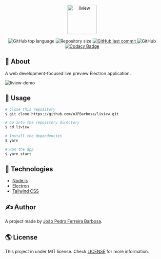 <p align="center">
  <img alt="liview" width="96px" height="96px" src="https://user-images.githubusercontent.com/79005271/151847328-986244c9-3bcd-45c6-ba66-701308d4fbbc.png" />
</p>

<p align="center">
  <img alt="GitHub top language" src="https://img.shields.io/github/languages/top/oJPBarbosa/liview.svg">

  <img alt="Repository size" src="https://img.shields.io/github/repo-size/oJPBarbosa/liview.svg">
  <a href="https://github.com/oJPBarbosa/liview/commits">
    <img alt="GitHub last commit" src="https://img.shields.io/github/last-commit/oJPBarbosa/liview.svg">
  </a>
  <img alt="GitHub" src="https://img.shields.io/github/license/oJPBarbosa/liview.svg">
  <a href="https://www.codacy.com/gh/oJPBarbosa/liview/dashboard?utm_source=github.com&amp;utm_medium=referral&amp;utm_content=oJPBarbosa/liview&amp;utm_campaign=Badge_Grade">
    <img alt="Codacy Badge" src="">
  </a>
</p>

## 🎯 About

A web development-focused live preview Electron application.

<img alt="liview-demo" src="https://user-images.githubusercontent.com/79005271/151847159-075dd50f-51a7-4aa8-b301-b4ebd2f8815c.png">

## 🙋 Usage

```bash
# Clone this repository
$ git clone https://github.com/oJPBarbosa/liview.git

# Go into the repository directory
$ cd liview

# Install the dependencies
$ yarn

# Run the app
$ yarn start
```

## :rocket: Technologies

- [Node.js](https://nodejs.org/)
- [Electron](https://www.electronjs.org/)
- [Tailwind CSS](https://tailwindcss.com/)

## ✍️ Author

A project made by [João Pedro Ferreira Barbosa](https://github.com/oJPBarbosa).

## 🌎 License

This project in under MIT license. Check [LICENSE](https://github.com/oJPBarbosa/liview/blob/main/LICENSE) for more information.
